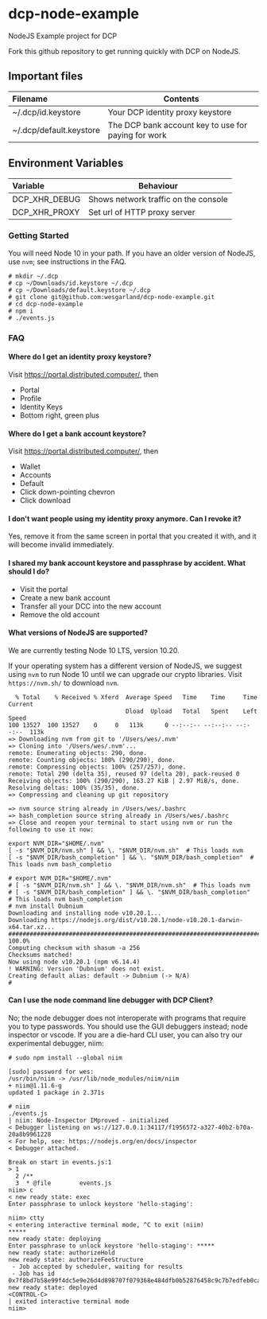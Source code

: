 # dcp-node-example
NodeJS Example project for DCP

Fork this github repository to get running quickly with DCP on NodeJS.

## Important files
| Filename                    | Contents                                                 |
|:----------------------------|----------------------------------------------------------|
| ~/.dcp/id.keystore          | Your DCP identity proxy keystore                         |
| ~/.dcp/default.keystore     | The DCP bank account key to use for paying for work      |

## Environment Variables
| Variable                    | Behaviour                                                |
|:----------------------------|----------------------------------------------------------|
| DCP_XHR_DEBUG               | Shows network traffic on the console                     |
| DCP_XHR_PROXY               | Set url of HTTP proxy server                             |

### Getting Started
You will need Node 10 in your path.  If you have an older version of NodeJS, use `nvm`; see
instructions in the FAQ.

```
# mkdir ~/.dcp
# cp ~/Downloads/id.keystore ~/.dcp
# cp ~/Downloads/default.keystore ~/.dcp
# git clone git@github.com:wesgarland/dcp-node-example.git
# cd dcp-node-example
# npm i
# ./events.js
```

### FAQ

#### Where do I get an identity proxy keystore?
Visit https://portal.distributed.computer/, then
- Portal
- Profile
- Identity Keys
- Bottom right, green plus

#### Where do I get a bank account keystore?
Visit https://portal.distributed.computer/, then
- Wallet
- Accounts
- Default
- Click down-pointing chevron
- Click download

#### I don't want people using my identity proxy anymore. Can I revoke it?
Yes, remove it from the same screen in portal that you created it with, 
and it will become invalid immediately. 

#### I shared my bank account keystore and passphrase by accident. What should I do?
- Visit the portal
- Create a new bank account
- Transfer all your DCC into the new account
- Remove the old account

#### What versions of NodeJS are supported?
We are currently testing Node 10 LTS, version 10.20.

If your operating system has a different version of NodeJS, we suggest using `nvm` to
run Node 10 until we can upgrade our crypto libraries. Visit `https://nvm.sh/` to
download `nvm`.

```# curl -o- https://raw.githubusercontent.com/nvm-sh/nvm/v0.35.3/install.sh | bash
  % Total    % Received % Xferd  Average Speed   Time    Time     Time  Current
                                 Dload  Upload   Total   Spent    Left  Speed
100 13527  100 13527    0     0   113k      0 --:--:-- --:--:-- --:--:--  113k
=> Downloading nvm from git to '/Users/wes/.nvm'
=> Cloning into '/Users/wes/.nvm'...
remote: Enumerating objects: 290, done.
remote: Counting objects: 100% (290/290), done.
remote: Compressing objects: 100% (257/257), done.
remote: Total 290 (delta 35), reused 97 (delta 20), pack-reused 0
Receiving objects: 100% (290/290), 163.27 KiB | 2.97 MiB/s, done.
Resolving deltas: 100% (35/35), done.
=> Compressing and cleaning up git repository

=> nvm source string already in /Users/wes/.bashrc
=> bash_completion source string already in /Users/wes/.bashrc
=> Close and reopen your terminal to start using nvm or run the following to use it now:

export NVM_DIR="$HOME/.nvm"
[ -s "$NVM_DIR/nvm.sh" ] && \. "$NVM_DIR/nvm.sh"  # This loads nvm
[ -s "$NVM_DIR/bash_completion" ] && \. "$NVM_DIR/bash_completion"  # This loads nvm bash_completio

# export NVM_DIR="$HOME/.nvm"
# [ -s "$NVM_DIR/nvm.sh" ] && \. "$NVM_DIR/nvm.sh"  # This loads nvm
# [ -s "$NVM_DIR/bash_completion" ] && \. "$NVM_DIR/bash_completion"  # This loads nvm bash_completion
# nvm install Dubnium
Downloading and installing node v10.20.1...
Downloading https://nodejs.org/dist/v10.20.1/node-v10.20.1-darwin-x64.tar.xz...
################################################################################################# 100.0%
Computing checksum with shasum -a 256
Checksums matched!
Now using node v10.20.1 (npm v6.14.4)
! WARNING: Version 'Dubnium' does not exist.
Creating default alias: default -> Dubnium (-> N/A)
#
```

#### Can I use the node command line debugger with DCP Client?
No; the node debugger does not interoperate with programs that require you to 
type passwords. You should use the GUI debuggers instead; node inspector or vscode. If
you are a die-hard CLI user, you can also try our experimental debugger, niim:

```
# sudo npm install --global niim

[sudo] password for wes: 
/usr/bin/niim -> /usr/lib/node_modules/niim/niim 
+ niim@1.11.6-g
updated 1 package in 2.371s 

# niim 
./events.js 
| niim: Node-Inspector IMproved - initialized
< Debugger listening on ws://127.0.0.1:34117/f1956572-a327-40b2-b70a-20a8b9961228 
< For help, see: https://nodejs.org/en/docs/inspector 
< Debugger attached.

Break on start in events.js:1
> 1 
  2 /**
  3  * @file        events.js
niim> c
< new ready state: exec
Enter passphrase to unlock keystore 'hello-staging': 

niim> ctty
< entering interactive terminal mode, ^C to exit (niim)
*****
new ready state: deploying
Enter passphrase to unlock keystore 'hello-staging': *****
new ready state: authorizeHold
new ready state: authorizeFeeStructure
 - Job accepted by scheduler, waiting for results
 - Job has id 0x7f8bd7b58e99f4dc5e9e26d4d898707f079368e484dfb0b52876458c9c7b7edfeb0cabb6c7cb8eb362c192c9d198d2d718e99aeb08f4d1edf5cfcf60ad1101029a
new ready state: deployed
<CONTROL-C>
| exited interactive terminal mode
niim>
```
